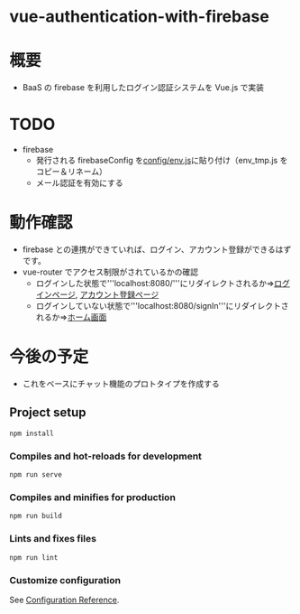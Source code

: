 # vue-authentication-with-firebase

# 概要

- BaaS の firebase を利用したログイン認証システムを Vue.js で実装

# TODO

- firebase
  - 発行される firebaseConfig を[config/env.js](https://github.com/cSyu2611/vue-authentication-with-firebase/blob/master/config/env_tmp.js)に貼り付け（env_tmp.js をコピー＆リネーム）
  - メール認証を有効にする

# 動作確認

- firebase との連携ができていれば、ログイン、アカウント登録ができるはずです。
- vue-router でアクセス制限がされているかの確認
  - ログインした状態で'''localhost:8080/'''にリダイレクトされるか=>[ログインページ](http://localhost:8080/signIn), [アカウント登録ページ](http://localhost:8080/signUp)
  - ログインしていない状態で'''localhost:8080/signIn'''にリダイレクトされるか=>[ホーム画面](http://localhost:8080/)
  
# 今後の予定
* これをベースにチャット機能のプロトタイプを作成する

## Project setup

```
npm install
```

### Compiles and hot-reloads for development

```
npm run serve
```

### Compiles and minifies for production

```
npm run build
```

### Lints and fixes files

```
npm run lint
```

### Customize configuration

See [Configuration Reference](https://cli.vuejs.org/config/).
